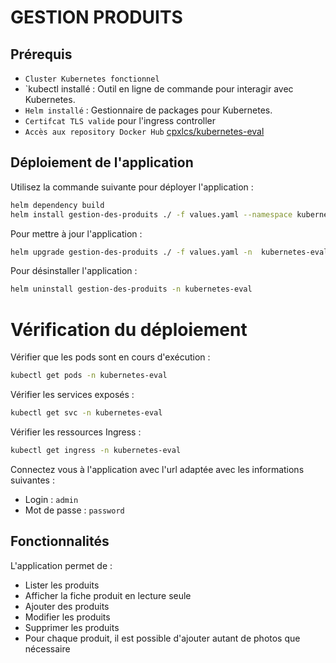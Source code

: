 # GESTION PRODUITS

## Prérequis
 * `Cluster Kubernetes fonctionnel`
 * `kubectl installé : Outil en ligne de commande pour interagir avec Kubernetes. 
 * `Helm installé` : Gestionnaire de packages pour Kubernetes.
 * `Certifcat TLS valide` pour l'ingress controller
 * `Accès aux repository Docker Hub` [cpxlcs/kubernetes-eval](https://hub.docker.com/repository/docker/cpxlcs/kubernetes-eval/general)

## Déploiement de l'application
Utilisez la commande suivante pour déployer l'application :
```bash
helm dependency build
helm install gestion-des-produits ./ -f values.yaml --namespace kubernetes-eval --create-namespace
```

Pour mettre à jour l'application :

```bash
helm upgrade gestion-des-produits ./ -f values.yaml -n  kubernetes-eval --create-namespace
```

Pour désinstaller l'application :
```bash
helm uninstall gestion-des-produits -n kubernetes-eval
```
# Vérification du déploiement

Vérifier que les pods sont en cours d'exécution :

```bash
kubectl get pods -n kubernetes-eval
```

Vérifier les services exposés :
```bash
kubectl get svc -n kubernetes-eval
```

Vérifier les ressources Ingress :
```bash
kubectl get ingress -n kubernetes-eval
```
Connectez vous à l'application avec l'url adaptée avec les informations suivantes :
- Login : `admin`
- Mot de passe : `password`

## Fonctionnalités
L'application permet de :
- Lister les produits
- Afficher la fiche produit en lecture seule
- Ajouter des produits
- Modifier les produits
- Supprimer les produits
- Pour chaque produit, il est possible d'ajouter autant de photos que nécessaire
